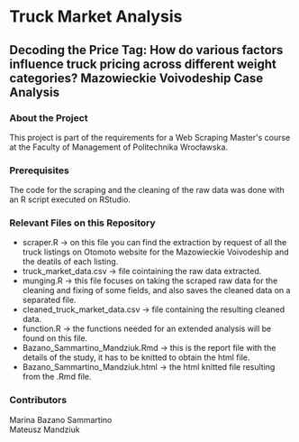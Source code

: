 # Truck Market Analysis
## Decoding the Price Tag: How do various factors influence truck pricing across different weight categories? Mazowieckie Voivodeship Case Analysis

### About the Project
This project is part of the requirements for a Web Scraping Master's course at the Faculty of Management of Politechnika Wrocławska.

### Prerequisites
The code for the scraping and the cleaning of the raw data was done with an R script executed on RStudio.

### Relevant Files on this Repository
- scraper.R -> on this file you can find the extraction by request of all the truck listings on Otomoto website for the Mazowieckie Voivodeship and the deatils of each listing.
- truck_market_data.csv -> file cointaining the raw data extracted.
- munging.R -> this file focuses on taking the scraped raw data for the cleaning and fixing of some fields, and also saves the cleaned data on a separated file.
- cleaned_truck_market_data.csv -> file containing the resulting cleaned data.
- function.R -> the functions needed for an extended analysis will be found on this file.
- Bazano_Sammartino_Mandziuk.Rmd -> this is the report file with the details of the study, it has to be knitted to obtain the html file.
- Bazano_Sammartino_Mandziuk.html -> the html knitted file resulting from the .Rmd file.

### Contributors
Marina Bazano Sammartino  
Mateusz Mandziuk
